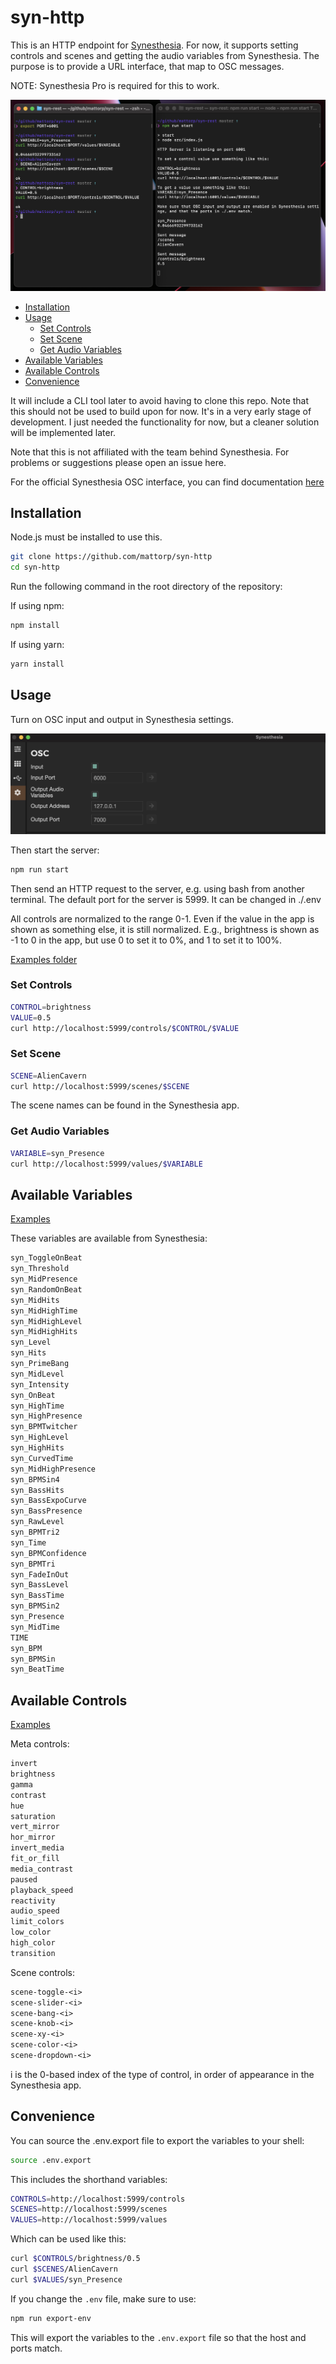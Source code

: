 # syn-http

This is an HTTP endpoint for [Synesthesia](https://synesthesia.live). For now, it supports setting controls and scenes and getting the audio variables from Synesthesia. The purpose is to provide a URL interface, that map to OSC messages.

NOTE: Synesthesia Pro is required for this to work.

![](img/terminals.png)

- [Installation](#installation)
- [Usage](#usage)
  - [Set Controls](#set-controls)
  - [Set Scene](#set-scene)
  - [Get Audio Variables](#get-audio-variables)
- [Available Variables](#available-variables)
- [Available Controls](#available-controls)
- [Convenience](#convenience)

It will include a CLI tool later to avoid having to clone this repo. Note that this should not be used to build upon for now. It's in a very early stage of development. I just needed the functionality for now, but a cleaner solution will be implemented later.

Note that this is not affiliated with the team behind Synesthesia. For problems or suggestions please open an issue here.

For the official Synesthesia OSC interface, you can find documentation [here](https://synesthesia.live/docs/manual/osc.html)

## Installation

Node.js must be installed to use this.

```bash
git clone https://github.com/mattorp/syn-http
cd syn-http
```

Run the following command in the root directory of the repository:

If using npm:
  
```bash
npm install
```

If using yarn:
  
```bash
yarn install
```

## Usage

Turn on OSC input and output in Synesthesia settings.

![](img/osc-in-app.png)

Then start the server:

```bash
npm run start
```

Then send an HTTP request to the server, e.g. using bash from another terminal. The default port for the server is 5999. It can be changed in ./.env

All controls are normalized to the range 0-1. Even if the value in the app is shown as something else, it is still normalized. E.g., brightness is shown as -1 to 0 in the app, but use 0 to set it to 0%, and 1 to set it to 100%.

[Examples folder](./examples)

### Set Controls

```bash
CONTROL=brightness
VALUE=0.5
curl http://localhost:5999/controls/$CONTROL/$VALUE
```

### Set Scene

```bash
SCENE=AlienCavern
curl http://localhost:5999/scenes/$SCENE
```

The scene names can be found in the Synesthesia app.

### Get Audio Variables

```bash
VARIABLE=syn_Presence
curl http://localhost:5999/values/$VARIABLE
```

## Available Variables

[Examples](examples/audioVariables.md)

These variables are available from Synesthesia:

```txt
syn_ToggleOnBeat
syn_Threshold
syn_MidPresence
syn_RandomOnBeat
syn_MidHits
syn_MidHighTime
syn_MidHighLevel
syn_MidHighHits
syn_Level
syn_Hits
syn_PrimeBang
syn_MidLevel
syn_Intensity
syn_OnBeat
syn_HighTime
syn_HighPresence
syn_BPMTwitcher
syn_HighLevel
syn_HighHits
syn_CurvedTime
syn_MidHighPresence
syn_BPMSin4
syn_BassHits
syn_BassExpoCurve
syn_BassPresence
syn_RawLevel
syn_BPMTri2
syn_Time
syn_BPMConfidence
syn_BPMTri
syn_FadeInOut
syn_BassLevel
syn_BassTime
syn_BPMSin2
syn_Presence
syn_MidTime
TIME
syn_BPM
syn_BPMSin
syn_BeatTime
```

## Available Controls

[Examples](examples/setControls.md)

Meta controls:

```txt
invert
brightness
gamma
contrast
hue
saturation
vert_mirror
hor_mirror
invert_media
fit_or_fill
media_contrast
paused
playback_speed
reactivity
audio_speed
limit_colors
low_color
high_color
transition
```

Scene controls:

```txt
scene-toggle-<i>
scene-slider-<i>
scene-bang-<i>
scene-knob-<i>
scene-xy-<i>
scene-color-<i>
scene-dropdown-<i>
```

i is the 0-based index of the type of control, in order of appearance in the Synesthesia app.

## Convenience

You can source the .env.export file to export the variables to your shell:

```bash
source .env.export
```

This includes the shorthand variables:

```bash
CONTROLS=http://localhost:5999/controls
SCENES=http://localhost:5999/scenes
VALUES=http://localhost:5999/values
```

Which can be used like this:

```bash
curl $CONTROLS/brightness/0.5
curl $SCENES/AlienCavern
curl $VALUES/syn_Presence
```

If you change the `.env` file, make sure to use:

```bash
npm run export-env
```

This will export the variables to the `.env.export` file so that the host and ports match.
